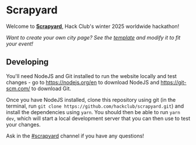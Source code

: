 # Scrapyard

Welcome to [**Scrapyard**](https://scrapyard.hackclub.com), Hack Club's winter 2025 worldwide hackathon!

_Want to create your own city page? See the [template](pages/exampleCity.js) and modify it to fit your event!_

## Developing

You'll need NodeJS and Git installed to run the website locally and test changes - go to https://nodejs.org/en to download NodeJS and https://git-scm.com/ to download Git.

Once you have NodeJS installed, clone this repository using git (in the terminal, run `git clone https://github.com/hackclub/scrapyard.git`) and install the dependencies using `yarn`. You should then be able to run `yarn dev`, which will start a local development server that you can then use to test your changes.

Ask in the [#scrapyard](https://hackclub.slack.com/archives/C0864GFN63X) channel if you have any questions!
